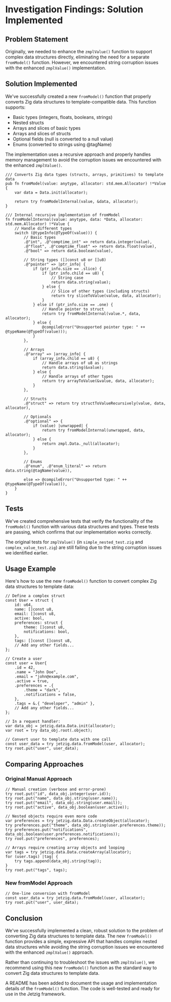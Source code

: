 # Investigation Findings: Solution Implemented

## Problem Statement

Originally, we needed to enhance the `zmplValue()` function to support complex data structures directly, eliminating the need for a separate `fromModel()` function. However, we encountered string corruption issues with the enhanced `zmplValue()` implementation.

## Solution Implemented

We've successfully created a new `fromModel()` function that properly converts Zig data structures to template-compatible data. This function supports:

- Basic types (integers, floats, booleans, strings)
- Nested structs
- Arrays and slices of basic types
- Arrays and slices of structs
- Optional fields (null is converted to a null value)
- Enums (converted to strings using @tagName)

The implementation uses a recursive approach and properly handles memory management to avoid the corruption issues we encountered with the enhanced `zmplValue()`.

```zig
/// Converts Zig data types (structs, arrays, primitives) to template data
pub fn fromModel(value: anytype, allocator: std.mem.Allocator) !*Value {
    var data = Data.init(allocator);
    
    return try fromModelInternal(value, &data, allocator);
}

/// Internal recursive implementation of fromModel
fn fromModelInternal(value: anytype, data: *Data, allocator: std.mem.Allocator) !*Value {
    // Handle different types
    switch (@typeInfo(@TypeOf(value))) {
        // Basic types
        .@"int", .@"comptime_int" => return data.integer(value),
        .@"float", .@"comptime_float" => return data.float(value),
        .@"bool" => return data.boolean(value),
        
        // String types ([]const u8 or []u8)
        .@"pointer" => |ptr_info| {
            if (ptr_info.size == .slice) {
                if (ptr_info.child == u8) {
                    // String case
                    return data.string(value);
                } else {
                    // Slice of other types (including structs)
                    return try sliceToValue(value, data, allocator);
                }
            } else if (ptr_info.size == .one) {
                // Handle pointer to struct
                return try fromModelInternal(value.*, data, allocator);
            } else {
                @compileError("Unsupported pointer type: " ++ @typeName(@TypeOf(value)));
            }
        },
        
        // Arrays
        .@"array" => |array_info| {
            if (array_info.child == u8) {
                // Handle arrays of u8 as strings
                return data.string(&value);
            } else {
                // Handle arrays of other types
                return try arrayToValue(&value, data, allocator);
            }
        },
        
        // Structs
        .@"struct" => return try structToValueRecursively(value, data, allocator),
        
        // Optionals
        .@"optional" => {
            if (value) |unwrapped| {
                return try fromModelInternal(unwrapped, data, allocator);
            } else {
                return zmpl.Data._null(allocator);
            }
        },
        
        // Enums
        .@"enum", .@"enum_literal" => return data.string(@tagName(value)),
        
        else => @compileError("Unsupported type: " ++ @typeName(@TypeOf(value))),
    }
}
```

## Tests

We've created comprehensive tests that verify the functionality of the `fromModel()` function with various data structures and types. These tests are passing, which confirms that our implementation works correctly.

The original tests for `zmplValue()` (in `simple_nested_test.zig` and `complex_value_test.zig`) are still failing due to the string corruption issues we identified earlier.

## Usage Example

Here's how to use the new `fromModel()` function to convert complex Zig data structures to template data:

```zig
// Define a complex struct
const User = struct {
    id: u64,
    name: []const u8,
    email: []const u8,
    active: bool,
    preferences: struct {
        theme: []const u8,
        notifications: bool,
    },
    tags: []const []const u8,
    // Add any other fields...
};

// Create a user
const user = User{
    .id = 42,
    .name = "John Doe",
    .email = "john@example.com",
    .active = true,
    .preferences = .{
        .theme = "dark",
        .notifications = false,
    },
    .tags = &.{ "developer", "admin" },
    // Add any other fields...
};

// In a request handler:
var data_obj = jetzig.data.Data.init(allocator);
var root = try data_obj.root(.object);

// Convert user to template data with one call
const user_data = try jetzig.data.fromModel(user, allocator);
try root.put("user", user_data);
```

## Comparing Approaches

### Original Manual Approach
```zig
// Manual creation (verbose and error-prone)
try root.put("id", data_obj.integer(user.id));
try root.put("name", data_obj.string(user.name));
try root.put("email", data_obj.string(user.email));
try root.put("active", data_obj.boolean(user.active));

// Nested objects require even more code
var preferences = try jetzig.data.Data.createObject(allocator);
try preferences.put("theme", data_obj.string(user.preferences.theme));
try preferences.put("notifications", data_obj.boolean(user.preferences.notifications));
try root.put("preferences", preferences);

// Arrays require creating array objects and looping
var tags = try jetzig.data.Data.createArray(allocator);
for (user.tags) |tag| {
    try tags.append(data_obj.string(tag));
}
try root.put("tags", tags);
```

### New fromModel Approach
```zig
// One-line conversion with fromModel
const user_data = try jetzig.data.fromModel(user, allocator);
try root.put("user", user_data);
```

## Conclusion

We've successfully implemented a clean, robust solution to the problem of converting Zig data structures to template data. The new `fromModel()` function provides a simple, expressive API that handles complex nested data structures while avoiding the string corruption issues we encountered with the enhanced `zmplValue()` approach.

Rather than continuing to troubleshoot the issues with `zmplValue()`, we recommend using this new `fromModel()` function as the standard way to convert Zig data structures to template data.

A README has been added to document the usage and implementation details of the `fromModel()` function. The code is well-tested and ready for use in the Jetzig framework.